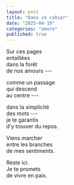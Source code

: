 ```yaml
---
layout: post
title: "Dans ce cahier"
date: "2025-04-19"
categories: "amore"
published: true
---
```


Sur ces pages  
entaillées  
dans la forêt  
de nos amours ---  

comme un passage  
qui descend  
au centre ---  

dans la simplicité  
des mots ---  
je te garantis  
d'y trouver du repos.  

Viens marcher  
entre les branches  
de mes sentiments.  

Reste ici.  
Je te promets  
de vivre en paix.  
